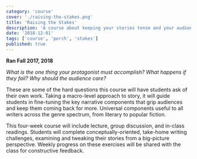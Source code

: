 ```yaml
---
category: 'course'
cover: './raising-the-stakes.png'
title: 'Raising the Stakes'
description: 'A course about keeping your stories tense and your audience invested'
date: '2018-12-01'
tags: ['course', 'porch', 'stakes']
published: true
---
```


**Ran Fall 2017, 2018**

_What is the one thing your protagonist must accomplish? What happens if they fail? Why should the audience care?_

These are some of the hard questions this course will have students ask of their own work. Taking a macro-level approach to story, it will guide students in fine-tuning the key narrative components that grip audiences and keep them coming back for more. Universal components useful to all writers across the genre spectrum, from literary to popular fiction.

This four-week course will include lecture, group discussion, and in-class readings. Students will complete conceptually-oriented, take-home writing challenges, examining and tweaking their stories from a big-picture perspective. Weekly progress on these exercises will be shared with the class for constructive feedback. 
